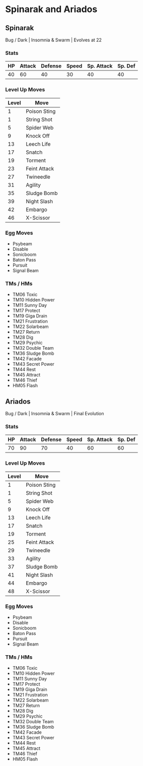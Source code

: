 # Spinarak and Ariados

## Spinarak
Bug / Dark | Insomnia & Swarm | Evolves at 22

### Stats
| HP | Attack | Defense | Speed | Sp. Attack | Sp. Def |
|--|--|--|--|--|--|
| 40 | 60 | 40 | 30 | 40 | 40 |

### Level Up Moves
| Level | Move |
|--|--|
| 1 | Poison Sting |
| 1 | String Shot |
| 5 | Spider Web |
| 9 | Knock Off |
| 13 | Leech Life |
| 17 | Snatch |
| 19 | Torment |
| 23 | Feint Attack |
| 27 | Twineedle |
| 31 | Agility |
| 35 | Sludge Bomb |
| 39 | Night Slash |
| 42 | Embargo |
| 46 | X-Scissor |

### Egg Moves
 - Psybeam
 - Disable
 - Sonicboom
 - Baton Pass
 - Pursuit
 - Signal Beam

### TMs / HMs
 - TM06 Toxic
 - TM10 Hidden Power
 - TM11 Sunny Day
 - TM17 Protect
 - TM19 Giga Drain
 - TM21 Frustration
 - TM22 Solarbeam
 - TM27 Return
 - TM28 Dig
 - TM29 Psychic
 - TM32 Double Team
 - TM36 Sludge Bomb
 - TM42 Facade
 - TM43 Secret Power
 - TM44 Rest
 - TM45 Attract
 - TM46 Thief
 - HM05 Flash

## Ariados
Bug / Dark | Insomnia & Swarm | Final Evolution

### Stats
| HP | Attack | Defense | Speed | Sp. Attack | Sp. Def |
|--|--|--|--|--|--|
| 70 | 90 | 70 | 40 | 60 | 60 |

### Level Up Moves
| Level | Move |
|--|--|
| 1 | Poison Sting |
| 1 | String Shot |
| 5 | Spider Web |
| 9 | Knock Off |
| 13 | Leech Life |
| 17 | Snatch |
| 19 | Torment |
| 25 | Feint Attack |
| 29 | Twineedle |
| 33 | Agility |
| 37 | Sludge Bomb |
| 41 | Night Slash |
| 44 | Embargo |
| 48 | X-Scissor |

### Egg Moves
 - Psybeam
 - Disable
 - Sonicboom
 - Baton Pass
 - Pursuit
 - Signal Beam

### TMs / HMs
 - TM06 Toxic
 - TM10 Hidden Power
 - TM11 Sunny Day
 - TM17 Protect
 - TM19 Giga Drain
 - TM21 Frustration
 - TM22 Solarbeam
 - TM27 Return
 - TM28 Dig
 - TM29 Psychic
 - TM32 Double Team
 - TM36 Sludge Bomb
 - TM42 Facade
 - TM43 Secret Power
 - TM44 Rest
 - TM45 Attract
 - TM46 Thief
 - HM05 Flash
